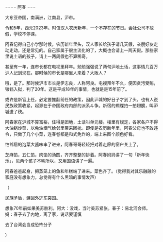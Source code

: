 


==== 阿春  ===


大东亚帝国，南满洲，江南县，沪市。

令和5年，西元2023年。时值汉人农历新年，一个不存在的节日。会社公司不放假，学校不停课。

阿春记得自己小学那时候，农历新年里头，汉人家长给孩子请几天假，亲朋好友走动走动，还是常见的。自己家属于很主流化的了，大概也会请上一两天假。那些家里说土语的孩子，请上一两周假也不算稀奇。

甚至有一年，连市长都在电视里拜年。勉勉强强说了两句沪地土话，这事情几百万沪人记到现在。那时候的市长是哪里人来着？大阪人？

哦，是了。那时候沪市市长是伊志良，人称阿良。电视拜年不久，便因贪污受贿，锒铛入狱，判了20年。这是平成18年的事情，也就是是15年前了。

或许是新官上任，必定要推翻前任的政策，因此沪城的好日子才到了头。也有人说民族政策收紧，起源在于帝国政府内部的派系斗争。新宿的蝴蝶拍一拍翅膀，叫沪城遭了秧。

阿春家在沪城不算富裕，住得是团地，土话叫单元楼。楼里有规定，各家各户不得大油锅炒菜，以免油烟气给邻里带来困扰。即使是农历新年里，阿春父母也不敢违令，只做了几个小菜，连春卷都是和式免炸的，端上来图个颜色好看。

怕邻居的泡菜大酱味串了进来，阿春哥哥轻轻把对着走廊的窗户关上了。

芝麻馅，五仁馅，肉馅的汤圆，齐齐整整的排着。阿春妈妈讲了一句「新年快乐」，见两个孩子不明所以，又用国语讲了一遍。

阿春爸爸起身，把蒸笼上的鱼和年糕端了进来。菜色齐了。（觉得我对其乐融融的家庭没有想象力，总觉得有什么黑暗的事情发声）

（

民族矛盾，疆回外逃东突国。

想象70年前如果美苏胜利。阿大：没戏，当时美苏紧张。春子：易北河会师。妈：春子去了内地，离了家，说话要谨慎

去了台湾会当成恐怖分子

）